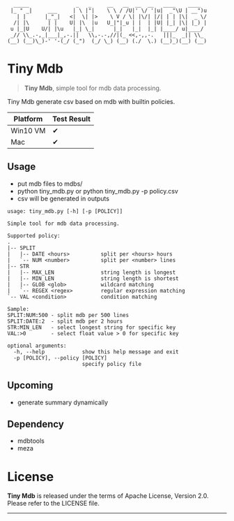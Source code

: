 ```
  _____               _   _     __   __  __  __   ____    ____   
 |_ " _|     ___     | \ |"|    \ \ / /U|' \/ '|u|  _"\U | __")u 
   | |      |_"_|   <|  \| |>    \ V / \| |\/| |/| | | |\|  _ \/ 
  /| |\      | |    U| |\  |u   U_|"|_u | |  | |U| |_| |\| |_) | 
 u |_|U    U/| |\u   |_| \_|      |_|   |_|  |_| |____/ u|____/  
 _// \\_.-,_|___|_,-.||   \\,-.-,//|(_ <<,-,,-.   |||_  _|| \\_  
(__) (__)\_)-' '-(_/ (_")  (_/ \_) (__) (./  \.) (__)_)(__) (__) 
```

# Tiny Mdb
> **Tiny Mdb**, simple tool for mdb data processing.

Tiny Mdb generate csv based on mdb with builtin policies.

| Platform                       | Test Result |
| ------------------------------ | ----------- |
| Win10 VM                       | ✔           |
| Mac                            | ✔           |

## Usage

- put mdb files to mdbs/
- python tiny_mdb.py or python tiny_mdb.py -p policy.csv
- csv will be generated in outputs

```
usage: tiny_mdb.py [-h] [-p [POLICY]]

Simple tool for mdb data processing.

Supported policy:
.
|-- SPLIT
|   |-- DATE <hours>          split per <hours> hours
|   `-- NUM <number>          split per <number> lines
|-- STR
|   |-- MAX_LEN               string length is longest
|   |-- MIN_LEN               string length is shortest
|   |-- GLOB <glob>           wildcard matching
|   `-- REGEX <regex>         regular expression matching
`-- VAL <condition>           condition matching

Sample:
SPLIT:NUM:500 - split mdb per 500 lines
SPLIT:DATE:2  - split mdb per 2 hours
STR:MIN_LEN   - select longest string for specific key
VAL:>0        - select float value > 0 for specific key

optional arguments:
  -h, --help            show this help message and exit
  -p [POLICY], --policy [POLICY]
                        specify policy file
```

## Upcoming

-  generate summary dynamically

## Dependency

- mdbtools
- meza

# License

**Tiny Mdb** is released under the terms of Apache License, Version 2.0. Please refer to the LICENSE file.

- - -
